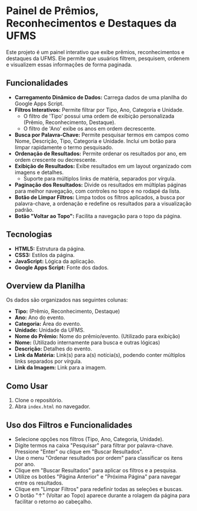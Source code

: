 # Painel de Prêmios, Reconhecimentos e Destaques da UFMS

Este projeto é um painel interativo que exibe prêmios, reconhecimentos e destaques da UFMS. Ele permite que usuários filtrem, pesquisem, ordenem e visualizem essas informações de forma paginada.

## Funcionalidades

-   **Carregamento Dinâmico de Dados:** Carrega dados de uma planilha do Google Apps Script.
-   **Filtros Interativos:** Permite filtrar por Tipo, Ano, Categoria e Unidade.
    -   O filtro de 'Tipo' possui uma ordem de exibição personalizada (Prêmio, Reconhecimento, Destaque).
    -   O filtro de 'Ano' exibe os anos em ordem decrescente.
-   **Busca por Palavra-Chave:** Permite pesquisar termos em campos como Nome, Descrição, Tipo, Categoria e Unidade. Inclui um botão para limpar rapidamente o termo pesquisado.
-   **Ordenação de Resultados:** Permite ordenar os resultados por ano, em ordem crescente ou decrescente.
-   **Exibição de Resultados:** Exibe resultados em um layout organizado com imagens e detalhes.
    -   Suporte para múltiplos links de matéria, separados por vírgula.
-   **Paginação dos Resultados:** Divide os resultados em múltiplas páginas para melhor navegação, com controles no topo e no rodapé da lista.
-   **Botão de Limpar Filtros:** Limpa todos os filtros aplicados, a busca por palavra-chave, a ordenação e redefine os resultados para a visualização padrão.
-   **Botão "Voltar ao Topo":** Facilita a navegação para o topo da página.

## Tecnologias

-   **HTML5:** Estrutura da página.
-   **CSS3:** Estilos da página.
-   **JavaScript:** Lógica da aplicação.
-   **Google Apps Script:** Fonte dos dados.

## Overview da Planilha

Os dados são organizados nas seguintes colunas:

-   **Tipo:** (Prêmio, Reconhecimento, Destaque)
-   **Ano:** Ano do evento.
-   **Categoria:** Área do evento.
-   **Unidade:** Unidade da UFMS.
-   **Nome do Prêmio:** Nome do prêmio/evento. (Utilizado para exibição)
-   **Nome:** (Utilizado internamente para busca e outras lógicas)
-   **Descrição:** Detalhes do evento.
-   **Link da Matéria:** Link(s) para a(s) notícia(s), podendo conter múltiplos links separados por vírgula.
-   **Link da Imagem:** Link para a imagem.

## Como Usar

1.  Clone o repositório.
2.  Abra `index.html` no navegador.

## Uso dos Filtros e Funcionalidades

-   Selecione opções nos filtros (Tipo, Ano, Categoria, Unidade).
-   Digite termos na caixa "Pesquisar" para filtrar por palavra-chave. Pressione "Enter" ou clique em "Buscar Resultados".
-   Use o menu "Ordenar resultados por ordem" para classificar os itens por ano.
-   Clique em "Buscar Resultados" para aplicar os filtros e a pesquisa.
-   Utilize os botões "Página Anterior" e "Próxima Página" para navegar entre os resultados.
-   Clique em "Limpar Filtros" para redefinir todas as seleções e buscas.
-   O botão "↑" (Voltar ao Topo) aparece durante a rolagem da página para facilitar o retorno ao cabeçalho.